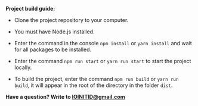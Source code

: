 **Project build guide:**

- Clone the project repository to your computer.

- You must have Node.js installed.

- Enter the command in the console ```npm install``` or ```yarn install``` and wait for all packages to be installed.

- Enter the command ```npm run start``` or ```yarn run start``` to start the project locally.

- To build the project, enter the command ```npm run build``` or ```yarn run build```, it will appear in the root of the directory in the folder ```dist```.

**Have a question? Write to IOINITID@gmail.com**
